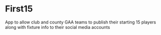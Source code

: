 # First15
App to allow club and county GAA teams to publish their starting 15 players along with fixture info to their social media accounts
